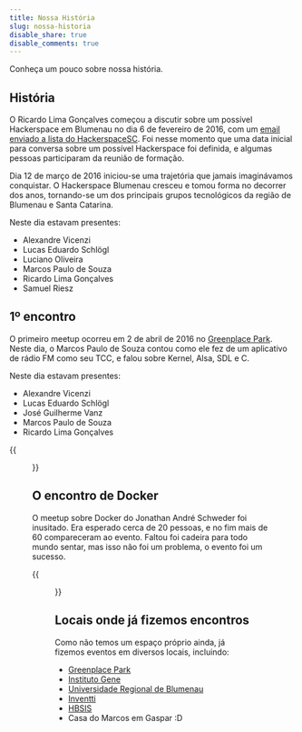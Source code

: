 ```yaml
---
title: Nossa História
slug: nossa-historia
disable_share: true
disable_comments: true
---
```


Conheça um pouco sobre nossa história.

## História

O Ricardo Lima Gonçalves começou a discutir sobre um possível Hackerspace em Blumenau no dia 6 de fevereiro de 2016, com um [email enviado a lista do HackerspaceSC][email-lista]. Foi nesse momento que uma data inicial para conversa sobre um possível Hackerspace foi definida, e algumas pessoas participaram da reunião de formação.

Dia 12 de março de 2016 iniciou-se uma trajetória que jamais imaginávamos conquistar. O Hackerspace Blumenau cresceu e tomou forma no decorrer dos anos, tornando-se um dos principais grupos tecnológicos da região de Blumenau e Santa Catarina.

Neste dia estavam presentes:

- Alexandre Vicenzi
- Lucas Eduardo Schlögl
- Luciano Oliveira
- Marcos Paulo de Souza
- Ricardo Lima Gonçalves
- Samuel Riesz

## 1º encontro

O primeiro meetup ocorreu em 2 de abril de 2016 no [Greenplace Park][greenplace]. Neste dia, o Marcos Paulo de Souza contou como ele fez de um aplicativo de rádio FM como seu TCC, e falou sobre Kernel, Alsa, SDL e C.

Neste dia estavam presentes:

- Alexandre Vicenzi
- Lucas Eduardo Schlögl
- José Guilherme Vanz
- Marcos Paulo de Souza
- Ricardo Lima Gonçalves

{{<figure src="/images/historia/1o-encontro.jpg" alt="1º encontro">}}

## O encontro de Docker

O meetup sobre Docker do Jonathan André Schweder foi inusitado. Era esperado cerca de 20 pessoas, e no fim mais de 60 compareceram ao evento. Faltou foi cadeira para todo mundo sentar, mas isso não foi um problema, o evento foi um sucesso.

{{<figure src="/images/historia/encontro-docker.jpg" alt="1º encontro">}}

## Locais onde já fizemos encontros

Como não temos um espaço próprio ainda, já fizemos eventos em diversos locais, incluindo:

- [Greenplace Park][greenplace]
- [Instituto Gene][gene]
- [Universidade Regional de Blumenau][furb]
- [Inventti][inventti]
- [HBSIS][hbsis]
- Casa do Marcos em Gaspar :D

[email-lista]: https://groups.google.com/g/hackerspacesc/c/0XpLWJ-dbBk
[greenplace]: https://greenplacepark.com/
[gene]: https://www.institutogene.org.br/
[furb]: https://www.furb.br/
[inventti]: https://inventti.com.br/
[hbsis]: https://hbsis.com.br/
